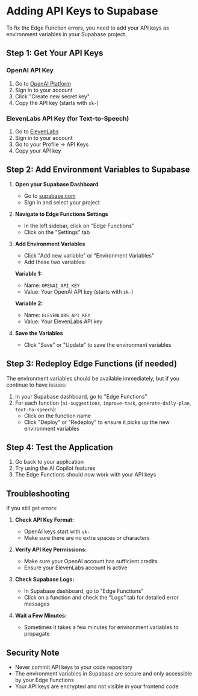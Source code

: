# Adding API Keys to Supabase

To fix the Edge Function errors, you need to add your API keys as environment variables in your Supabase project.

## Step 1: Get Your API Keys

### OpenAI API Key
1. Go to [OpenAI Platform](https://platform.openai.com/account/api-keys)
2. Sign in to your account
3. Click "Create new secret key"
4. Copy the API key (starts with `sk-`)

### ElevenLabs API Key (for Text-to-Speech)
1. Go to [ElevenLabs](https://elevenlabs.io/)
2. Sign in to your account
3. Go to your Profile → API Keys
4. Copy your API key

## Step 2: Add Environment Variables to Supabase

1. **Open your Supabase Dashboard**
   - Go to [supabase.com](https://supabase.com)
   - Sign in and select your project

2. **Navigate to Edge Functions Settings**
   - In the left sidebar, click on "Edge Functions"
   - Click on the "Settings" tab

3. **Add Environment Variables**
   - Click "Add new variable" or "Environment Variables"
   - Add these two variables:

   **Variable 1:**
   - Name: `OPENAI_API_KEY`
   - Value: Your OpenAI API key (starts with `sk-`)

   **Variable 2:**
   - Name: `ELEVENLABS_API_KEY`
   - Value: Your ElevenLabs API key

4. **Save the Variables**
   - Click "Save" or "Update" to save the environment variables

## Step 3: Redeploy Edge Functions (if needed)

The environment variables should be available immediately, but if you continue to have issues:

1. In your Supabase dashboard, go to "Edge Functions"
2. For each function (`ai-suggestions`, `improve-task`, `generate-daily-plan`, `text-to-speech`):
   - Click on the function name
   - Click "Deploy" or "Redeploy" to ensure it picks up the new environment variables

## Step 4: Test the Application

1. Go back to your application
2. Try using the AI Copilot features
3. The Edge Functions should now work with your API keys

## Troubleshooting

If you still get errors:

1. **Check API Key Format:**
   - OpenAI keys start with `sk-`
   - Make sure there are no extra spaces or characters

2. **Verify API Key Permissions:**
   - Make sure your OpenAI account has sufficient credits
   - Ensure your ElevenLabs account is active

3. **Check Supabase Logs:**
   - In Supabase dashboard, go to "Edge Functions"
   - Click on a function and check the "Logs" tab for detailed error messages

4. **Wait a Few Minutes:**
   - Sometimes it takes a few minutes for environment variables to propagate

## Security Note

- Never commit API keys to your code repository
- The environment variables in Supabase are secure and only accessible by your Edge Functions
- Your API keys are encrypted and not visible in your frontend code